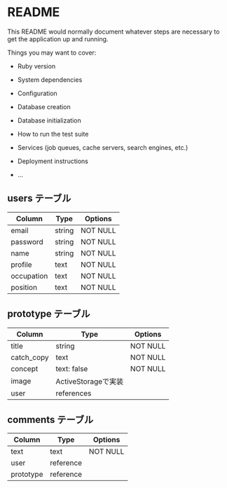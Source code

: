 # README

This README would normally document whatever steps are necessary to get the
application up and running.

Things you may want to cover:

* Ruby version

* System dependencies

* Configuration

* Database creation

* Database initialization

* How to run the test suite

* Services (job queues, cache servers, search engines, etc.)

* Deployment instructions

* ...
## users テーブル

| Column     | Type   | Options  |
| ---------- | ------ | -------- | 
| email      | string | NOT NULL |
| password   | string | NOT NULL |
| name       | string | NOT NULL |
| profile    | text   | NOT NULL |
| occupation | text   | NOT NULL |
| position   | text   | NOT NULL |

## prototype テーブル

| Column     | Type               | Options     |
| ---------- | ------------------ | ----------- |
| title      | string             | NOT NULL    |
| catch_copy | text               | NOT NULL    |
| concept    | text: false        | NOT NULL    |
| image      | ActiveStorageで実装 |             |
| user       | references         |             |

## comments テーブル

| Column    | Type      | Options     |
| --------- | --------  | ------------|
| text      | text      | NOT NULL    |
| user      | reference |             |
| prototype | reference |             |

